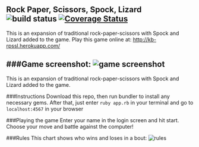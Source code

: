 Rock Paper, Scissors, Spock, Lizard ![build status](https://travis-ci.org/kennbarr/rps-challenge.svg?branch=master) [![Coverage Status](https://coveralls.io/repos/github/kennbarr/rps-challenge/badge.svg?branch=master)](https://coveralls.io/github/kennbarr/rps-challenge?branch=master)
---------
This is an expansion of traditional rock-paper-scissors with Spock and Lizard added to the game.
Play this game online at: http://kb-rpssl.herokuapp.com/

###Game screenshot:
![game screenshot](http://www.kennethbarrett.com//makers/rpssl/screenshot.png)
---------
This is an expansion of traditional rock-paper-scissors with Spock and Lizard added to the game.

###Instructions
Download this repo, then run bundler to install any necessary gems.
After that, just enter `ruby app.rb` in your terminal and go to `localhost:4567` in your browser

###Playing the game
Enter your name in the login screen and hit start. Choose your move and battle against the computer!

###Rules
This chart shows who wins and loses in a bout:
![rules](http://www.kennethbarrett.com//makers/rpssl/rules.png)
